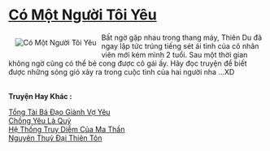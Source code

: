 <a href="https://utruyen.com/truyen/co-mot-nguoi-toi-yeu/19575/" title="Có Một Người Tôi Yêu"><h1>Có Một Người Tôi Yêu</h1></a><div style="display:table"><img align="right" style="float: left; padding: 10px;" src="https://utruyen.com/images/story/200x260/co-mot-nguoi-toi-yeu.jpg" alt="Có Một Người Tôi Yêu">Bất ngờ gặp nhau trong thang máy, Thiên Du đã ngay lập tức trúng tiếng sét ái tình của cô nhân viên mới kém mình 2 tuổi. Sau một thời gian không ngờ cũng có thể bẻ cong được cô gái ấy. Hãy đọc truyện để biết được những sóng gió xảy ra trong cuộc tình của hai người nha ...XD</div><p><br><b>Truyện Hay Khác :</b></p><a href="https://utruyen.com/truyen/tong-tai-ba-dao-gianh-vo-yeu/19171/" alt="Tổng Tài Bá Đạo Giành Vợ Yêu">Tổng Tài Bá Đạo Giành Vợ Yêu</a><br/><a href="https://github.com/quanluxury/ngontinhhot/tree/master/truyenhay/19236/" alt="Chồng Yêu Là Quỷ">Chồng Yêu Là Quỷ</a><br/><a href="https://www.flickr.com/photos/184340401@N07/48819248882/" alt="Hệ Thống Truy Diễm Của Ma Thần">Hệ Thống Truy Diễm Của Ma Thần</a><br/><a href="https://github.com/quanluxury/ngontinhhot/tree/master/truyenhay/19144/" alt="Nguyên Thuỷ Đại Thiên Tôn">Nguyên Thuỷ Đại Thiên Tôn</a><br/>